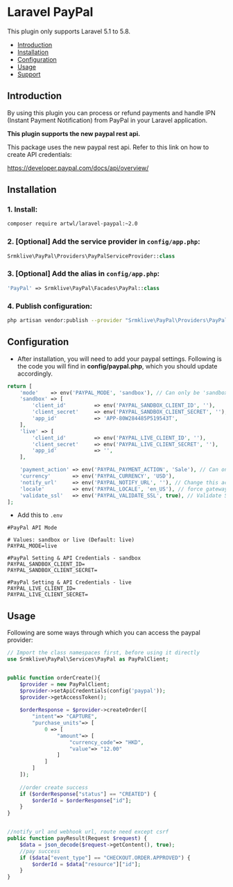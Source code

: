 # Laravel PayPal

This plugin only supports Laravel 5.1 to 5.8.

- [Introduction](#introduction)
- [Installation](#installation)
- [Configuration](#configuration)
- [Usage](#usage)
- [Support](#support)

    
<a name="introduction"></a>
## Introduction

By using this plugin you can process or refund payments and handle IPN (Instant Payment Notification) from PayPal in your Laravel application.

**This plugin supports the new paypal rest api.**

This package uses the new paypal rest api. Refer to this link on how to create API credentials:

https://developer.paypal.com/docs/api/overview/

<a name="installation"></a>
## Installation

### 1. Install:

```bash
composer require artwl/laravel-paypal:~2.0
```

### 2. [Optional] Add the service provider in `config/app.php`: 

```php
Srmklive\PayPal\Providers\PayPalServiceProvider::class
```

### 3. [Optional] Add the alias in `config/app.php`: 

```php
'PayPal' => Srmklive\PayPal\Facades\PayPal::class
```

### 4. Publish configuration:

```bash
php artisan vendor:publish --provider "Srmklive\PayPal\Providers\PayPalServiceProvider"
```

<a name="configuration"></a>
## Configuration

* After installation, you will need to add your paypal settings. Following is the code you will find in **config/paypal.php**, which you should update accordingly.

```php
return [
    'mode'    => env('PAYPAL_MODE', 'sandbox'), // Can only be 'sandbox' Or 'live'. If empty or invalid, 'live' will be used.
    'sandbox' => [
        'client_id'         => env('PAYPAL_SANDBOX_CLIENT_ID', ''),
        'client_secret'     => env('PAYPAL_SANDBOX_CLIENT_SECRET', ''),
        'app_id'            => 'APP-80W284485P519543T',
    ],
    'live' => [
        'client_id'         => env('PAYPAL_LIVE_CLIENT_ID', ''),
        'client_secret'     => env('PAYPAL_LIVE_CLIENT_SECRET', ''),
        'app_id'            => '',
    ],

    'payment_action' => env('PAYPAL_PAYMENT_ACTION', 'Sale'), // Can only be 'Sale', 'Authorization' or 'Order'
    'currency'       => env('PAYPAL_CURRENCY', 'USD'),
    'notify_url'     => env('PAYPAL_NOTIFY_URL', ''), // Change this accordingly for your application.
    'locale'         => env('PAYPAL_LOCALE', 'en_US'), // force gateway language  i.e. it_IT, es_ES, en_US ... (for express checkout only)
    'validate_ssl'   => env('PAYPAL_VALIDATE_SSL', true), // Validate SSL when creating api client.
];
```

* Add this to `.env`

```
#PayPal API Mode

# Values: sandbox or live (Default: live)
PAYPAL_MODE=live

#PayPal Setting & API Credentials - sandbox
PAYPAL_SANDBOX_CLIENT_ID=
PAYPAL_SANDBOX_CLIENT_SECRET=

#PayPal Setting & API Credentials - live
PAYPAL_LIVE_CLIENT_ID=
PAYPAL_LIVE_CLIENT_SECRET=
```

<a name="usage"></a>
## Usage

Following are some ways through which you can access the paypal provider:

```php
// Import the class namespaces first, before using it directly
use Srmklive\PayPal\Services\PayPal as PayPalClient;


public function orderCreate(){
    $provider = new PayPalClient;
    $provider->setApiCredentials(config('paypal'));
    $provider->getAccessToken();
    
    $orderResponse = $provider->createOrder([
        "intent"=> "CAPTURE",
        "purchase_units"=> [
            0 => [
                "amount"=> [
                    "currency_code"=> "HKD",
                    "value"=> "12.00"
                ]
            ]
        ]
    ]);
    
    //order create success
    if ($orderResponse["status"] == "CREATED") {
        $orderId = $orderResponse["id"];
    }
}


//notify_url and webhook url, route need except csrf
public function payResult(Request $request) {
    $data = json_decode($request->getContent(), true);
    //pay success
    if ($data["event_type"] == "CHECKOUT.ORDER.APPROVED") {
        $orderId = $data["resource"]["id"];
    }
}
```
 
